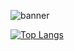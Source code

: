 ![banner](https://user-images.githubusercontent.com/70734883/160162075-3f871db0-bf10-4a5c-ba8c-a8008c021c7e.png)


[![Top Langs](https://github-readme-stats.vercel.app/api/top-langs/?username=daronadams)](https://github.com/anuraghazra/github-readme-stats)
